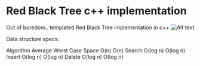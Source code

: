 # Red Black Tree c++ implementation
Out of boredom.. templated Red Black Tree implementation in c++ 
![Alt text](https://c2.staticflickr.com/2/1318/1032678829_9a12f26f77.jpg "Optional title")

Data structure specs: 

Algorithm		Average	   Worst Case
Space		      O(n)	      O(n)
Search		  O(log n)	  O(log n)
Insert		  O(log n)	  O(log n)
Delete		  O(log n)	  O(log n)
